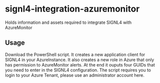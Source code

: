 # signl4-integration-azuremonitor
Holds information and assets required to integrate SIGNL4 with AzureMonitor

## Usage
Download the PowerShell script. It creates a new application client for SIGNL4 in your AzureInstance.
It also creates a new role in Azure that only has permission to AzureMonitor alerts.
At the end it ouputs four GUIDs that you need to enter in the SIGNL4 configuration.
The script requires you to login to your Azure Tenant, please use an administrator account here.
